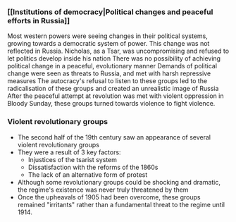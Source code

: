 
### [[Institutions of democracy|Political changes and peaceful efforts in Russia]]

Most western powers were seeing changes in their political systems, growing towards a democratic system of power. This change was not reflected in Russia. Nicholas, as a Tsar, was uncompromising and refused to let politics develop inside his nation
	 There was no possibility of achieving political change in a peaceful, evolutionary manner
	 Demands of political change were seen as threats to Russia, and met with harsh repressive measures
	 The autocracy's refusal to listen to these groups led to the radicalisation of these groups and created an unrealistic image of Russia
After the peaceful attempt at revolution was met with violent oppression in Bloody Sunday, these groups turned towards violence to fight violence.

### Violent revolutionary groups

- The second half of the 19th century saw an appearance of several violent revolutionary groups
- They were a result of 3 key factors:
	- Injustices of the tsarist system
	- Dissatisfaction with the reforms of the 1860s
	- The lack of an alternative form of protest
- Although some revolutionary groups could be shocking and dramatic, the regime's existence was never truly threatened by them
- Once the upheavals of 1905 had been overcome, these groups remained "irritants" rather than a fundamental threat to the regime until 1914. 

